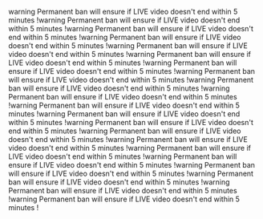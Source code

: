 warning Permanent ban will ensure if LIVE video doesn't end within 5 minutes  !warning Permanent ban will ensure if LIVE video doesn't end within 5 minutes  !warning Permanent ban will ensure if LIVE video doesn't end within 5 minutes  !warning Permanent ban will ensure if LIVE video doesn't end within 5 minutes  !warning Permanent ban will ensure if LIVE video doesn't end within 5 minutes  !warning Permanent ban will ensure if LIVE video doesn't end within 5 minutes  !warning Permanent ban will ensure if LIVE video doesn't end within 5 minutes  !warning Permanent ban will ensure if LIVE video doesn't end within 5 minutes  !warning Permanent ban will ensure if LIVE video doesn't end within 5 minutes  !warning Permanent ban will ensure if LIVE video doesn't end within 5 minutes  !warning Permanent ban will ensure if LIVE video doesn't end within 5 minutes  !warning Permanent ban will ensure if LIVE video doesn't end within 5 minutes  !warning Permanent ban will ensure if LIVE video doesn't end within 5 minutes  !warning Permanent ban will ensure if LIVE video doesn't end within 5 minutes  !warning Permanent ban will ensure if LIVE video doesn't end within 5 minutes  !warning Permanent ban will ensure if LIVE video doesn't end within 5 minutes  !warning Permanent ban will ensure if LIVE video doesn't end within 5 minutes  !warning Permanent ban will ensure if LIVE video doesn't end within 5 minutes  !warning Permanent ban will ensure if LIVE video doesn't end within 5 minutes  !warning Permanent ban will ensure if LIVE video doesn't end within 5 minutes  !warning Permanent ban will ensure if LIVE video doesn't end within 5 minutes  !